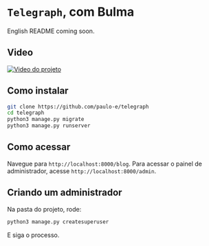 # `Telegraph`, com Bulma

English README coming soon.

## Video
[![Video do projeto](https://img.youtube.com/vi/S_a-QmJOIhI/0.jpg)](https://www.youtube.com/embed/S_a-QmJOIhI)

## Como instalar

``` sh
git clone https://github.com/paulo-e/telegraph
cd telegraph
python3 manage.py migrate
python3 manage.py runserver
```

## Como acessar

Navegue para `http://localhost:8000/blog`. Para acessar o painel de administrador, acesse `http://localhost:8000/admin`.

## Criando um administrador

Na pasta do projeto, rode:

``` sh
python3 manage.py createsuperuser
```

E siga o processo.
